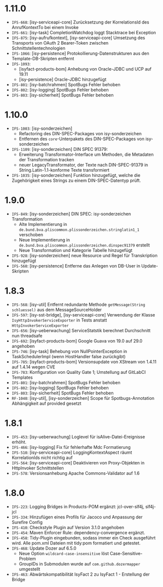 # 1.11.0
- `IFS-668`: [isy-serviceapi-core] Zurücksetzung der KorrelationsId des AnrufKontextTo bei einem Invoke
- `IFS-661`: [isy-task] CompletionWatchdog loggt Stacktrace bei Exception
- `IFS-875`: [isy-aufrufkontext], [isy-serviceapi-core] Umsetzung des Transports von OAuth 2 Bearer-Token zwischen Schnittstellentechnologien
- `IFS-1066`: [isy-persistence] Protokollierung-Datenstrukturen aus den Template-DB-Skripten entfernt
- `IFS-1093`:
    * [isyfact-products-bom] Anhebung von Oracle-JDBC und UCP auf 19.11
    * [isy-persistence] Oracle-JDBC hinzugefügt
- `IFS-801`: [isy-batchrahmen] SpotBugs Fehler behoben
- `IFS-802`: [isy-logging] SpotBugs Fehler behoben
- `IFS-803`: [isy-sicherheit] SpotBugs Fehler behoben

# 1.10.0
- `IFS-1003`: [isy-sonderzeichen]
  + Refactoring des DIN-SPEC-Packages von isy-sonderzeichen
  + Entfernen des `core`-Unterpakets des DIN-SPEC-Packages von isy-sonderzeichen
- `IFS-1109`: [isy-sonderzeichen] DIN SPEC 91379:
  * Erweiterung Transformator-Interface um Methoden, die Metadaten der Transformation tracken
  * neuer LegacyTransformator, der Texte nach DIN-SPEC-91379 in String.Latin-1.1-konforme Texte transformiert
- `IFS-1035`: [isy-sonderzeichen] Funktion hinzugefügt, welche die Zugehörigkeit eines Strings zu einem DIN-SPEC-Datentyp prüft.

# 1.9.0
- `IFS-849`: [isy-sonderzeichen] DIN SPEC: isy-sonderzeichen Transformation
    + Alte Implementierung in `de.bund.bva.pliscommon.plissonderzeichen.stringlatin1_1` verschoben
    + Neue Implementierung in `de.bund.bva.pliscommon.plissonderzeichen.dinspec91379` erstellt
    + Neue Transformation und Kategorie Tabelle hinzugefügt
- `IFS-928`: [isy-sonderzeichen] neue Resource und Regel für Transkription hinzugefügt
- `IFS-560`: [isy-persistence] Entferne das Anlegen von DB-User in Update-Skripten

# 1.8.3
- `IFS-568`: [isy-util] Entfernt redundante Methode `getMessage(String schluessel)` aus dem MessageSourceHolder
- `IFS-597`: [isy-sst-bridge], [isy-serviceapi-core] Verwendung der Klasse `IsyHttpInvokerServiceExporter` in Tests anstatt `HttpInvokerServiceExporter`
- `IFS-656`: [isy-ueberwachung] ServiceStatstik berechnet Durchschnitt nun threadsafe
- `IFS-692`: [isyfact-products-bom] Google Guava von 19.0 auf 29.0 angehoben
- `IFS-746`: [isy-task] Behebung von NullPointerException in TaskSchedulerImpl (wenn HostHandler false zurückgibt)
- `IFS-785`: [isyfact-products-bom] Versionsupdate von XStream von 1.4.11 auf 1.4.14 wegen CVE
- `IFS-783`: Konfiguration von Quality Gate 1; Umstellung auf GitLabCI Templates
- `IFS-801`: [isy-batchrahmen] SpotBugs Fehler behoben
- `IFS-802`: [isy-logging] SpotBugs Fehler behoben
- `IFS-803`: [isy-sicherheit] SpotBugs Fehler behoben
- `RF-1040`: [isy-util], [isy-sonderzeichen] Scope für Spotbugs-Annotation Abhängigkeit auf provided gesetzt

# 1.8.1
- `IFS-453`: [isy-ueberwachung] Loglevel für isAlive-Datei-Ereignisse erhöht.
- `IFS-466`: [isy-logging] Fix für fehlerhafte Mdc Formatierung
- `IFS-510`: [isy-serviceapi-core] LoggingKontextAspect räumt KorrelationIds nicht richtig auf
- `IFS-564`: [isy-serviceapi-core] Deaktivieren von Proxy-Objekten in HttpInvoker Schnittstellen
- `IFS-578`: Versionsanhebung Apache Commons-Validator auf 1.6

# 1.8.0
- `IFS-223`: Logging Bridges in Products-POM ergänzt: jcl-over-slf4j, slf4j-jcl
- `IFS-334`: Hinzufügen eines Profils für Jacoco und Anpassung der Surefire Config
- `IFS-410`: Checkstyle Plugin auf Version 3.1.0 angehoben
- `IFS-454`: Maven Enforcer Rule: dependency-convergence ergänzt.
- `IFS-458`: Tidy-Plugin eingebunden, sodass immer ein Check ausgeführt wird. Alle pom.xml Dateien mit tidy:pom formatiert und getestet.
- `IFS-468`: Update Dozer auf 6.5.0
    *  Neue Option `wildcard-case-insensitive` löst Case-Sensitive-Problem
    *  GroupIDs in Submodulen wurde auf `com.github.dozermapper` umgestellt
- `IFS-463`: Abwärtskompatibilität IsyFact 2 zu IsyFact 1 - Erstellung der Bridge
